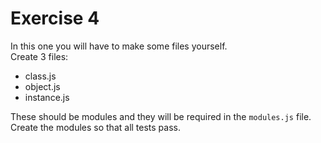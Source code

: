 # Exercise 4

In this one you will have to make some files yourself.  
Create 3 files:
 - class.js
 - object.js
 - instance.js

These should be modules and they will be required in the `modules.js` file.
Create the modules so that all tests pass.

